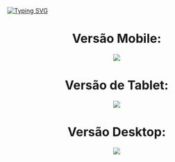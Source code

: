 [![Typing SVG](https://readme-typing-svg.herokuapp.com/?color=8E2424&size=35&center=true&vCenter=true&width=1000&lines=Hey+there!+This+is+Optimus+Tech+Page)](https://git.io/typing-svg)
<div align="center">
<h1>Versão Mobile:</h1>
<img src="https://github.com/GustavoF7/OptimusTech-7DaysOfCode/assets/134310930/64d8bf63-089e-432e-a066-adb3c0303d9e">
<h1>Versão de Tablet:</h1>
<img src="https://github.com/GustavoF7/OptimusTech-7DaysOfCode/assets/134310930/203ba09d-38d3-4133-a0f7-e5a0a7e63931">
<h1>Versão Desktop:</h1>
<img src="https://github.com/GustavoF7/OptimusTech-7DaysOfCode/assets/134310930/1bd885a5-f039-41cd-a472-969e1c56eb88">
</div>
